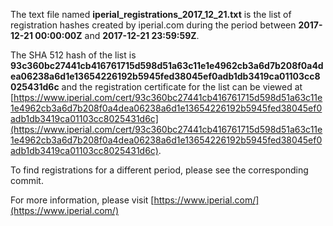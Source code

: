 The text file named **iperial_registrations_2017_12_21.txt** is the list of registration hashes created by iperial.com during the period between **2017-12-21 00:00:00Z** and **2017-12-21 23:59:59Z**.

The SHA 512 hash of the list is **93c360bc27441cb416761715d598d51a63c11e1e4962cb3a6d7b208f0a4dea06238a6d1e13654226192b5945fed38045ef0adb1db3419ca01103cc8025431d6c** and the registration certificate for the list can be viewed at [https://www.iperial.com/cert/93c360bc27441cb416761715d598d51a63c11e1e4962cb3a6d7b208f0a4dea06238a6d1e13654226192b5945fed38045ef0adb1db3419ca01103cc8025431d6c](https://www.iperial.com/cert/93c360bc27441cb416761715d598d51a63c11e1e4962cb3a6d7b208f0a4dea06238a6d1e13654226192b5945fed38045ef0adb1db3419ca01103cc8025431d6c).

To find registrations for a different period, please see the corresponding commit.

For more information, please visit [https://www.iperial.com/](https://www.iperial.com/)
